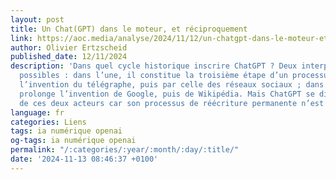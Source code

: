 ```yaml
---
layout: post
title: Un Chat(GPT) dans le moteur, et réciproquement
link: https://aoc.media/analyse/2024/11/12/un-chatgpt-dans-le-moteur-et-reciproquement
author: Olivier Ertzscheid
published_date: 12/11/2024
description: 'Dans quel cycle historique inscrire ChatGPT ? Deux interprétations sont
  possibles : dans l’une, il constitue la troisième étape d’un processus marqué par
  l’invention du télégraphe, puis par celle des réseaux sociaux ; dans l’autre, il
  prolonge l’invention de Google, puis de Wikipédia. Mais ChatGPT se différencie aussi
  de ces deux acteurs car son processus de réécriture permanente n’est pas traçable.'
language: fr
categories: Liens
tags: ia numérique openai
og-tags: ia numérique openai
permalink: "/:categories/:year/:month/:day/:title/"
date: '2024-11-13 08:46:37 +0100'
---
```

